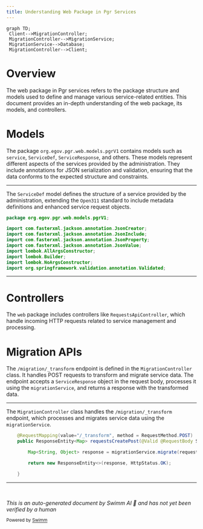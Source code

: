 ```yaml
---
title: Understanding Web Package in Pgr Services
---
```

```mermaid
graph TD;
 Client-->MigrationController;
 MigrationController-->MigrationService;
 MigrationService-->Database;
 MigrationController-->Client;
```

# Overview

The web package in Pgr services refers to the package structure and models used to define and manage various service-related entities. This document provides an in-depth understanding of the web package, its models, and controllers.

# Models

The package <SwmToken path="municipal-services/pgr-services/src/main/java/org/egov/pgr/web/models/pgrV1/ServiceDef.java" pos="1:2:12" line-data="package org.egov.pgr.web.models.pgrV1;">`org.egov.pgr.web.models.pgrV1`</SwmToken> contains models such as <SwmToken path="municipal-services/pgr-services/src/main/java/org/egov/pgr/web/models/pgrV1/ServiceDef.java" pos="19:26:26" line-data=" *  This will be the MDMS data.  Defines the structure of a service provided by the administration. This is based on Open311 standard, but extends it in follwoing important ways -  1. metadata is changed from boolean to strign and represents a valid swgger 2.0 definition url of the metadata definition. If this is null then it is assumed taht service does not have any metadata, else the metadata is defined in the OpenAPI definition. This allows for a well structured powerful metadata definition.  2. Due to this ServiceRequest object has been enhanced to include metadata values (aka attribute value in Open311) as an JSON object. ">`service`</SwmToken>, <SwmToken path="municipal-services/pgr-services/src/main/java/org/egov/pgr/web/models/pgrV1/ServiceDef.java" pos="28:4:4" line-data="public class ServiceDef   {">`ServiceDef`</SwmToken>, <SwmToken path="municipal-services/pgr-services/src/main/java/org/egov/pgr/web/controllers/MigrationController.java" pos="29:16:16" line-data="    public ResponseEntity&lt;Map&gt; requestsCreatePost(@Valid @RequestBody ServiceResponse request) throws IOException {">`ServiceResponse`</SwmToken>, and others. These models represent different aspects of the services provided by the administration. They include annotations for JSON serialization and validation, ensuring that the data conforms to the expected structure and constraints.

<SwmSnippet path="/municipal-services/pgr-services/src/main/java/org/egov/pgr/web/models/pgrV1/ServiceDef.java" line="1">

---

The <SwmToken path="municipal-services/pgr-services/src/main/java/org/egov/pgr/web/models/pgrV1/ServiceDef.java" pos="28:4:4" line-data="public class ServiceDef   {">`ServiceDef`</SwmToken> model defines the structure of a service provided by the administration, extending the <SwmToken path="municipal-services/pgr-services/src/main/java/org/egov/pgr/web/models/pgrV1/ServiceDef.java" pos="19:45:45" line-data=" *  This will be the MDMS data.  Defines the structure of a service provided by the administration. This is based on Open311 standard, but extends it in follwoing important ways -  1. metadata is changed from boolean to strign and represents a valid swgger 2.0 definition url of the metadata definition. If this is null then it is assumed taht service does not have any metadata, else the metadata is defined in the OpenAPI definition. This allows for a well structured powerful metadata definition.  2. Due to this ServiceRequest object has been enhanced to include metadata values (aka attribute value in Open311) as an JSON object. ">`Open311`</SwmToken> standard to include metadata definitions and enhanced service request objects.

```java
package org.egov.pgr.web.models.pgrV1;

import com.fasterxml.jackson.annotation.JsonCreator;
import com.fasterxml.jackson.annotation.JsonInclude;
import com.fasterxml.jackson.annotation.JsonProperty;
import com.fasterxml.jackson.annotation.JsonValue;
import lombok.AllArgsConstructor;
import lombok.Builder;
import lombok.NoArgsConstructor;
import org.springframework.validation.annotation.Validated;
```

---

</SwmSnippet>

# Controllers

The <SwmToken path="municipal-services/pgr-services/src/main/java/org/egov/pgr/web/models/pgrV1/ServiceDef.java" pos="1:8:8" line-data="package org.egov.pgr.web.models.pgrV1;">`web`</SwmToken> package includes controllers like `RequestsApiController`, which handle incoming HTTP requests related to service management and processing.

# Migration APIs

The `/migration/_transform` endpoint is defined in the <SwmToken path="municipal-services/pgr-services/src/main/java/org/egov/pgr/web/controllers/MigrationController.java" pos="21:4:4" line-data="public class MigrationController {">`MigrationController`</SwmToken> class. It handles POST requests to transform and migrate service data. The endpoint accepts a <SwmToken path="municipal-services/pgr-services/src/main/java/org/egov/pgr/web/controllers/MigrationController.java" pos="29:16:16" line-data="    public ResponseEntity&lt;Map&gt; requestsCreatePost(@Valid @RequestBody ServiceResponse request) throws IOException {">`ServiceResponse`</SwmToken> object in the request body, processes it using the <SwmToken path="municipal-services/pgr-services/src/main/java/org/egov/pgr/web/controllers/MigrationController.java" pos="31:13:13" line-data="        Map&lt;String, Object&gt; response = migrationService.migrate(request);">`migrationService`</SwmToken>, and returns a response with the transformed data.

<SwmSnippet path="/municipal-services/pgr-services/src/main/java/org/egov/pgr/web/controllers/MigrationController.java" line="28">

---

The <SwmToken path="municipal-services/pgr-services/src/main/java/org/egov/pgr/web/controllers/MigrationController.java" pos="21:4:4" line-data="public class MigrationController {">`MigrationController`</SwmToken> class handles the `/migration/_transform` endpoint, which processes and migrates service data using the <SwmToken path="municipal-services/pgr-services/src/main/java/org/egov/pgr/web/controllers/MigrationController.java" pos="31:13:13" line-data="        Map&lt;String, Object&gt; response = migrationService.migrate(request);">`migrationService`</SwmToken>.

```java
    @RequestMapping(value="/_transform", method = RequestMethod.POST)
    public ResponseEntity<Map> requestsCreatePost(@Valid @RequestBody ServiceResponse request) throws IOException {

        Map<String, Object> response = migrationService.migrate(request);

        return new ResponseEntity<>(response, HttpStatus.OK);

    }
```

---

</SwmSnippet>

&nbsp;

*This is an auto-generated document by Swimm AI 🌊 and has not yet been verified by a human*

<SwmMeta version="3.0.0" repo-id="Z2l0aHViJTNBJTNBRElHSVQtT1NTJTNBJTNBU3dpbW0tRGVtbw==" repo-name="DIGIT-OSS" doc-type="overview"><sup>Powered by [Swimm](/)</sup></SwmMeta>
